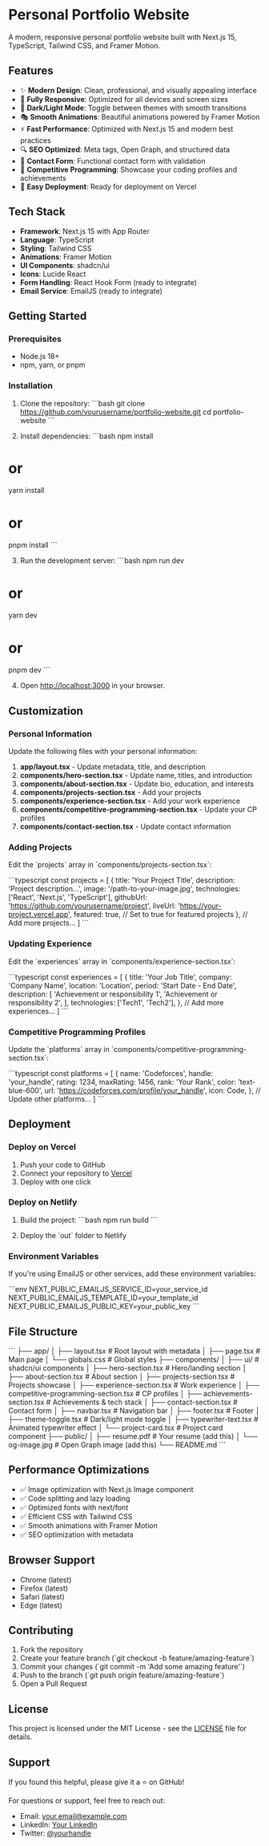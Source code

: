# Personal Portfolio Website

A modern, responsive personal portfolio website built with Next.js 15, TypeScript, Tailwind CSS, and Framer Motion.

## Features

- ✨ **Modern Design**: Clean, professional, and visually appealing interface
- 📱 **Fully Responsive**: Optimized for all devices and screen sizes
- 🌙 **Dark/Light Mode**: Toggle between themes with smooth transitions
- 🎭 **Smooth Animations**: Beautiful animations powered by Framer Motion
- ⚡ **Fast Performance**: Optimized with Next.js 15 and modern best practices
- 🔍 **SEO Optimized**: Meta tags, Open Graph, and structured data
- 📧 **Contact Form**: Functional contact form with validation
- 🎯 **Competitive Programming**: Showcase your coding profiles and achievements
- 🚀 **Easy Deployment**: Ready for deployment on Vercel

## Tech Stack

- **Framework**: Next.js 15 with App Router
- **Language**: TypeScript
- **Styling**: Tailwind CSS
- **Animations**: Framer Motion
- **UI Components**: shadcn/ui
- **Icons**: Lucide React
- **Form Handling**: React Hook Form (ready to integrate)
- **Email Service**: EmailJS (ready to integrate)

## Getting Started

### Prerequisites

- Node.js 18+ 
- npm, yarn, or pnpm

### Installation

1. Clone the repository:
\`\`\`bash
git clone https://github.com/yourusername/portfolio-website.git
cd portfolio-website
\`\`\`

2. Install dependencies:
\`\`\`bash
npm install
# or
yarn install
# or
pnpm install
\`\`\`

3. Run the development server:
\`\`\`bash
npm run dev
# or
yarn dev
# or
pnpm dev
\`\`\`

4. Open [http://localhost:3000](http://localhost:3000) in your browser.

## Customization

### Personal Information

Update the following files with your personal information:

1. **app/layout.tsx** - Update metadata, title, and description
2. **components/hero-section.tsx** - Update name, titles, and introduction
3. **components/about-section.tsx** - Update bio, education, and interests
4. **components/projects-section.tsx** - Add your projects
5. **components/experience-section.tsx** - Add your work experience
6. **components/competitive-programming-section.tsx** - Update your CP profiles
7. **components/contact-section.tsx** - Update contact information

### Adding Projects

Edit the \`projects\` array in \`components/projects-section.tsx\`:

\`\`\`typescript
const projects = [
  {
    title: 'Your Project Title',
    description: 'Project description...',
    image: '/path-to-your-image.jpg',
    technologies: ['React', 'Next.js', 'TypeScript'],
    githubUrl: 'https://github.com/yourusername/project',
    liveUrl: 'https://your-project.vercel.app',
    featured: true, // Set to true for featured projects
  },
  // Add more projects...
]
\`\`\`

### Updating Experience

Edit the \`experiences\` array in \`components/experience-section.tsx\`:

\`\`\`typescript
const experiences = [
  {
    title: 'Your Job Title',
    company: 'Company Name',
    location: 'Location',
    period: 'Start Date - End Date',
    description: [
      'Achievement or responsibility 1',
      'Achievement or responsibility 2',
    ],
    technologies: ['Tech1', 'Tech2'],
  },
  // Add more experiences...
]
\`\`\`

### Competitive Programming Profiles

Update the \`platforms\` array in \`components/competitive-programming-section.tsx\`:

\`\`\`typescript
const platforms = [
  {
    name: 'Codeforces',
    handle: 'your_handle',
    rating: 1234,
    maxRating: 1456,
    rank: 'Your Rank',
    color: 'text-blue-600',
    url: 'https://codeforces.com/profile/your_handle',
    icon: Code,
  },
  // Update other platforms...
]
\`\`\`

## Deployment

### Deploy on Vercel

1. Push your code to GitHub
2. Connect your repository to [Vercel](https://vercel.com)
3. Deploy with one click

### Deploy on Netlify

1. Build the project:
\`\`\`bash
npm run build
\`\`\`

2. Deploy the \`out\` folder to Netlify

### Environment Variables

If you're using EmailJS or other services, add these environment variables:

\`\`\`env
NEXT_PUBLIC_EMAILJS_SERVICE_ID=your_service_id
NEXT_PUBLIC_EMAILJS_TEMPLATE_ID=your_template_id
NEXT_PUBLIC_EMAILJS_PUBLIC_KEY=your_public_key
\`\`\`

## File Structure

\`\`\`
├── app/
│   ├── layout.tsx          # Root layout with metadata
│   ├── page.tsx            # Main page
│   └── globals.css         # Global styles
├── components/
│   ├── ui/                 # shadcn/ui components
│   ├── hero-section.tsx    # Hero/landing section
│   ├── about-section.tsx   # About section
│   ├── projects-section.tsx # Projects showcase
│   ├── experience-section.tsx # Work experience
│   ├── competitive-programming-section.tsx # CP profiles
│   ├── achievements-section.tsx # Achievements & tech stack
│   ├── contact-section.tsx # Contact form
│   ├── navbar.tsx          # Navigation bar
│   ├── footer.tsx          # Footer
│   ├── theme-toggle.tsx    # Dark/light mode toggle
│   ├── typewriter-text.tsx # Animated typewriter effect
│   └── project-card.tsx    # Project card component
├── public/
│   ├── resume.pdf          # Your resume (add this)
│   └── og-image.jpg        # Open Graph image (add this)
└── README.md
\`\`\`

## Performance Optimizations

- ✅ Image optimization with Next.js Image component
- ✅ Code splitting and lazy loading
- ✅ Optimized fonts with next/font
- ✅ Efficient CSS with Tailwind CSS
- ✅ Smooth animations with Framer Motion
- ✅ SEO optimization with metadata

## Browser Support

- Chrome (latest)
- Firefox (latest)
- Safari (latest)
- Edge (latest)

## Contributing

1. Fork the repository
2. Create your feature branch (\`git checkout -b feature/amazing-feature\`)
3. Commit your changes (\`git commit -m 'Add some amazing feature'\`)
4. Push to the branch (\`git push origin feature/amazing-feature\`)
5. Open a Pull Request

## License

This project is licensed under the MIT License - see the [LICENSE](LICENSE) file for details.

## Support

If you found this helpful, please give it a ⭐ on GitHub!

For questions or support, feel free to reach out:
- Email: your.email@example.com
- LinkedIn: [Your LinkedIn](https://linkedin.com/in/yourprofile)
- Twitter: [@yourhandle](https://twitter.com/yourhandle)

